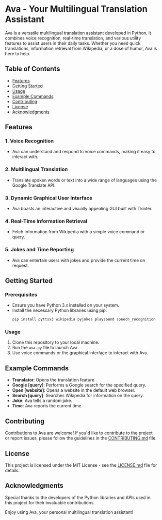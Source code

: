 # Ava - Your Multilingual Translation Assistant


Ava is a versatile multilingual translation assistant developed in Python. It combines voice recognition, real-time translation, and various utility features to assist users in their daily tasks. Whether you need quick translations, information retrieval from Wikipedia, or a dose of humor, Ava is here to help.

## Table of Contents
- [Features](#features)
- [Getting Started](#getting-started)
- [Usage](#usage)
- [Example Commands](#example-commands)
- [Contributing](#contributing)
- [License](#license)
- [Acknowledgments](#acknowledgments)

## Features

### 1. Voice Recognition
   - Ava can understand and respond to voice commands, making it easy to interact with.

### 2. Multilingual Translation
   - Translate spoken words or text into a wide range of languages using the Google Translate API.

### 3. Dynamic Graphical User Interface
   - Ava boasts an interactive and visually appealing GUI built with Tkinter.

### 4. Real-Time Information Retrieval
   - Fetch information from Wikipedia with a simple voice command or query.

### 5. Jokes and Time Reporting
   - Ava can entertain users with jokes and provide the current time on request.

## Getting Started

### Prerequisites
   - Ensure you have Python 3.x installed on your system.
   - Install the necessary Python libraries using pip:
     ```bash
     pip install pyttsx3 wikipedia pyjokes playsound speech_recognition googletrans gtts pillow tkinter
     ```

### Usage
   1. Clone this repository to your local machine.
   2. Run the `ava.py` file to launch Ava.
   3. Use voice commands or the graphical interface to interact with Ava.

## Example Commands

- **Translator**: Opens the translation feature.
- **Google [query]**: Performs a Google search for the specified query.
- **Open [website]**: Opens a website in the default web browser.
- **Search [query]**: Searches Wikipedia for information on the query.
- **Joke**: Ava tells a random joke.
- **Time**: Ava reports the current time.

## Contributing

Contributions to Ava are welcome! If you'd like to contribute to the project or report issues, please follow the guidelines in the [CONTRIBUTING.md](CONTRIBUTING.md) file.

## License

This project is licensed under the MIT License - see the [LICENSE.md](LICENSE.md) file for details.

## Acknowledgments

Special thanks to the developers of the Python libraries and APIs used in this project for their invaluable contributions.

Enjoy using Ava, your personal multilingual translation assistant!
